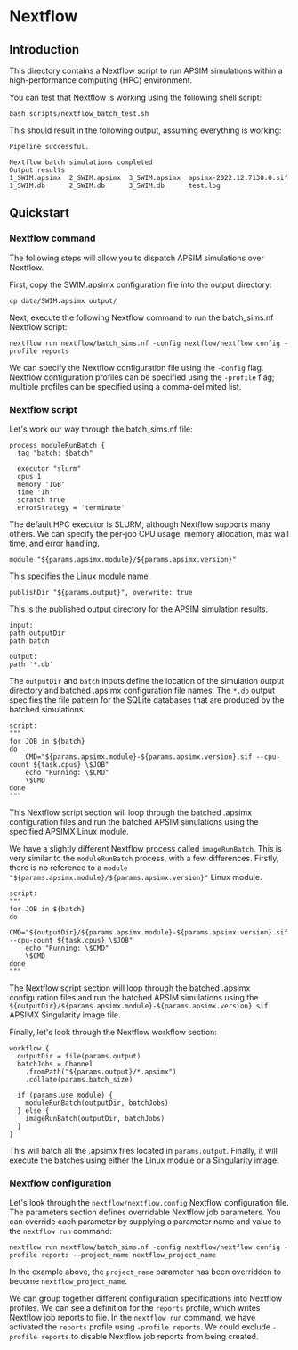 # Nextflow

## Introduction

This directory contains a Nextflow script to run APSIM simulations within a high-performance computing (HPC) environment.

You can test that Nextflow is working using the following shell script:

```
bash scripts/nextflow_batch_test.sh
```

This should result in the following output, assuming everything is working:

```
Pipeline successful.

Nextflow batch simulations completed
Output results
1_SWIM.apsimx  2_SWIM.apsimx  3_SWIM.apsimx  apsimx-2022.12.7130.0.sif
1_SWIM.db      2_SWIM.db      3_SWIM.db      test.log
```

## Quickstart

### Nextflow command

The following steps will allow you to dispatch APSIM simulations over Nextflow.

First, copy the SWIM.apsimx configuration file into the output directory:

```
cp data/SWIM.apsimx output/
```

Next, execute the following Nextflow command to run the batch_sims.nf Nextflow script:

```
nextflow run nextflow/batch_sims.nf -config nextflow/nextflow.config -profile reports
```

We can specify the Nextflow configuration file using the `-config` flag. Nextflow configuration profiles can be specified using the `-profile` flag; multiple profiles can be specified using a comma-delimited list.

### Nextflow script

Let's work our way through the batch_sims.nf file:

```
process moduleRunBatch {
  tag "batch: $batch"

  executor "slurm"
  cpus 1
  memory '1GB'
  time '1h'
  scratch true
  errorStrategy = 'terminate'
```

The default HPC executor is SLURM, although Nextflow supports many others. We can specify the per-job CPU usage, memory allocation, max wall time, and error handling.

```
module "${params.apsimx.module}/${params.apsimx.version}"
```

This specifies the Linux module name.

```
publishDir "${params.output}", overwrite: true
```

This is the published output directory for the APSIM simulation results.

```
input:
path outputDir
path batch

output:
path '*.db'
```

The `outputDir` and `batch` inputs define the location of the simulation output directory and batched .apsimx configuration file names. The `*.db` output specifies the file pattern for the SQLite databases that are produced by the batched simulations.

```
script:
"""
for JOB in ${batch}
do
    CMD="${params.apsimx.module}-${params.apsimx.version}.sif --cpu-count ${task.cpus} \$JOB"
    echo "Running: \$CMD"
    \$CMD
done
"""
```

This Nextflow script section will loop through the batched .apsimx configuration files and run the batched APSIM simulations using the specified APSIMX Linux module.

We have a slightly different Nextflow process called `imageRunBatch`. This is very similar to the `moduleRunBatch` process, with a few differences. Firstly, there is no reference to a `module "${params.apsimx.module}/${params.apsimx.version}"` Linux module.

```
script:
"""
for JOB in ${batch}
do
    CMD="${outputDir}/${params.apsimx.module}-${params.apsimx.version}.sif --cpu-count ${task.cpus} \$JOB"
    echo "Running: \$CMD"
    \$CMD
done
"""
```

The Nextflow script section will loop through the batched .apsimx configuration files and run the batched APSIM simulations using the `${outputDir}/${params.apsimx.module}-${params.apsimx.version}.sif` APSIMX Singularity image file.

Finally, let's look through the Nextflow workflow section:

```
workflow {
  outputDir = file(params.output)
  batchJobs = Channel
    .fromPath("${params.output}/*.apsimx")
    .collate(params.batch_size)
  
  if (params.use_module) {
    moduleRunBatch(outputDir, batchJobs)
  } else {
    imageRunBatch(outputDir, batchJobs)
  }
}
```

This will batch all the .apsimx files located in `params.output`. Finally, it will execute the batches using either the Linux module or a Singularity image.

### Nextflow configuration

Let's look through the `nextflow/nextflow.config` Nextflow configuration file. The parameters section defines overridable Nextflow job parameters. You can override each parameter by supplying a parameter name and value to the `nextflow run` command:

```
nextflow run nextflow/batch_sims.nf -config nextflow/nextflow.config -profile reports --project_name nextflow_project_name
```

In the example above, the `project_name` parameter has been overridden to become `nextflow_project_name`.

We can group together different configuration specifications into Nextflow profiles. We can see a definition for the `reports` profile, which writes Nextflow job reports to file. In the `nextflow run` command, we have activated the `reports` profile using `-profile reports`. We could exclude `-profile reports` to disable Nextflow job reports from being created.


